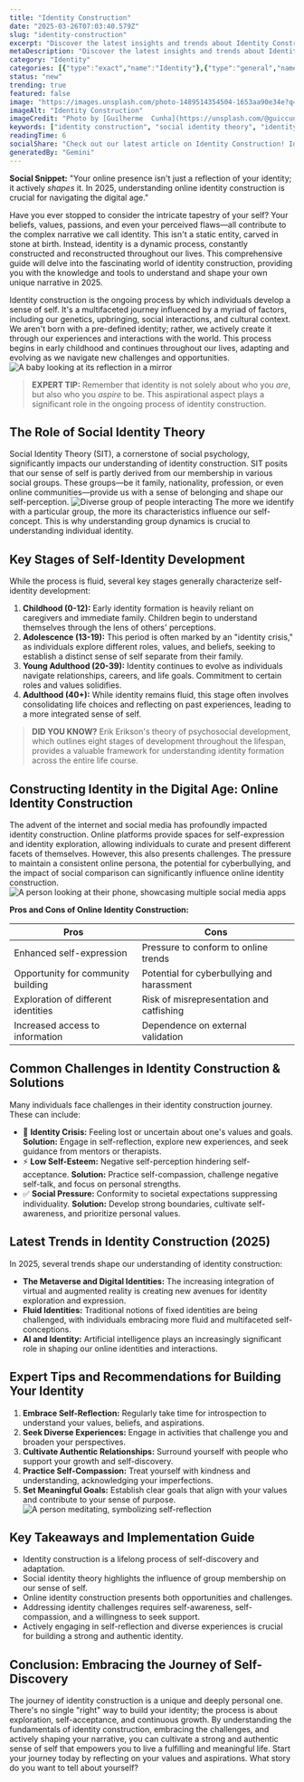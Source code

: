 ```yaml
---
title: "Identity Construction"
date: "2025-03-26T07:03:40.579Z"
slug: "identity-construction"
excerpt: "Discover the latest insights and trends about Identity Construction. This comprehensive guide covers everything you need to know about Identity Construction in 2025."
metaDescription: "Discover the latest insights and trends about Identity Construction. This comprehensive guide covers everything you need to know about Identity Constructio..."
category: "Identity"
categories: [{"type":"exact","name":"Identity"},{"type":"general","name":"Social Sciences"},{"type":"medium","name":"Social Psychology"},{"type":"specific","name":"Self-Perception"},{"type":"niche","name":"Online Self-Presentation"}]
status: "new"
trending: true
featured: false
image: "https://images.unsplash.com/photo-1489514354504-1653aa90e34e?q=85&w=1200&fit=max&fm=webp&auto=compress"
imageAlt: "Identity Construction"
imageCredit: "Photo by [Guilherme  Cunha](https://unsplash.com/@guiccunha) on Unsplash"
keywords: ["identity construction", "social identity theory", "identity formation", "constructing identity", "self identity development", "how to build your identity", "identity crisis", "identity construction psychology", "identity development stages", "online identity construction"]
readingTime: 6
socialShare: "Check out our latest article on Identity Construction! Identity Construction #identity construction #social identity theory #identity formation"
generatedBy: "Gemini"
---
```


**Social Snippet:**  "Your online presence isn't just a reflection of your identity; it actively *shapes* it.  In 2025, understanding online identity construction is crucial for navigating the digital age."

Have you ever stopped to consider the intricate tapestry of your self? Your beliefs, values, passions, and even your perceived flaws—all contribute to the complex narrative we call identity.  This isn't a static entity, carved in stone at birth. Instead, identity is a dynamic process, constantly constructed and reconstructed throughout our lives.  This comprehensive guide will delve into the fascinating world of identity construction, providing you with the knowledge and tools to understand and shape your own unique narrative in 2025.



Identity construction is the ongoing process by which individuals develop a sense of self. It's a multifaceted journey influenced by a myriad of factors, including our genetics, upbringing, social interactions, and cultural context.  We aren't born with a pre-defined identity; rather, we actively create it through our experiences and interactions with the world.  This process begins in early childhood and continues throughout our lives, adapting and evolving as we navigate new challenges and opportunities. ![A baby looking at its reflection in a mirror](https://images.unsplash.com/photo-1710002581130-8412bb50b02d?q=85&w=1200&fit=max&fm=webp&auto=compress)

> **EXPERT TIP:**  Remember that identity is not solely about who you *are*, but also who you *aspire* to be. This aspirational aspect plays a significant role in the ongoing process of identity construction.

## The Role of Social Identity Theory

Social Identity Theory (SIT), a cornerstone of social psychology, significantly impacts our understanding of identity construction.  SIT posits that our sense of self is partly derived from our membership in various social groups.  These groups—be it family, nationality, profession, or even online communities—provide us with a sense of belonging and shape our self-perception.  ![Diverse group of people interacting](https://images.unsplash.com/photo-1454165804606-c3d57bc86b40?q=85&w=1200&fit=max&fm=webp&auto=compress)  The more we identify with a particular group, the more its characteristics influence our self-concept.  This is why understanding group dynamics is crucial to understanding individual identity.

## Key Stages of Self-Identity Development

While the process is fluid, several key stages generally characterize self-identity development:

1. **Childhood (0-12):**  Early identity formation is heavily reliant on caregivers and immediate family.  Children begin to understand themselves through the lens of others' perceptions.
2. **Adolescence (13-19):**  This period is often marked by an "identity crisis," as individuals explore different roles, values, and beliefs, seeking to establish a distinct sense of self separate from their family.
3. **Young Adulthood (20-39):**  Identity continues to evolve as individuals navigate relationships, careers, and life goals.  Commitment to certain roles and values solidifies.
4. **Adulthood (40+):**  While identity remains fluid, this stage often involves consolidating life choices and reflecting on past experiences, leading to a more integrated sense of self.

> **DID YOU KNOW?**  Erik Erikson's theory of psychosocial development, which outlines eight stages of development throughout the lifespan, provides a valuable framework for understanding identity formation across the entire life course.

## Constructing Identity in the Digital Age: Online Identity Construction

The advent of the internet and social media has profoundly impacted identity construction.  Online platforms provide spaces for self-expression and identity exploration, allowing individuals to curate and present different facets of themselves.  However, this also presents challenges. The pressure to maintain a consistent online persona, the potential for cyberbullying, and the impact of social comparison can significantly influence online identity construction. ![A person looking at their phone, showcasing multiple social media apps](https://images.unsplash.com/photo-1541888946425-d81bb19240f5?q=85&w=1200&fit=max&fm=webp&auto=compress)

**Pros and Cons of Online Identity Construction:**

| Pros                                  | Cons                                      |
|---------------------------------------|-------------------------------------------|
| Enhanced self-expression               | Pressure to conform to online trends       |
| Opportunity for community building     | Potential for cyberbullying and harassment |
| Exploration of different identities   | Risk of misrepresentation and catfishing    |
| Increased access to information      | Dependence on external validation           |

## Common Challenges in Identity Construction & Solutions

Many individuals face challenges in their identity construction journey.  These can include:

* 🔑 **Identity Crisis:** Feeling lost or uncertain about one's values and goals.  **Solution:** Engage in self-reflection, explore new experiences, and seek guidance from mentors or therapists.
* ⚡ **Low Self-Esteem:** Negative self-perception hindering self-acceptance. **Solution:** Practice self-compassion, challenge negative self-talk, and focus on personal strengths.
* ✅ **Social Pressure:** Conformity to societal expectations suppressing individuality. **Solution:** Develop strong boundaries, cultivate self-awareness, and prioritize personal values.

## Latest Trends in Identity Construction (2025)

In 2025, several trends shape our understanding of identity construction:

* **The Metaverse and Digital Identities:**  The increasing integration of virtual and augmented reality is creating new avenues for identity exploration and expression.
* **Fluid Identities:**  Traditional notions of fixed identities are being challenged, with individuals embracing more fluid and multifaceted self-conceptions.
* **AI and Identity:**  Artificial intelligence plays an increasingly significant role in shaping our online identities and interactions.

## Expert Tips and Recommendations for Building Your Identity

1. **Embrace Self-Reflection:** Regularly take time for introspection to understand your values, beliefs, and aspirations.
2. **Seek Diverse Experiences:**  Engage in activities that challenge you and broaden your perspectives.
3. **Cultivate Authentic Relationships:**  Surround yourself with people who support your growth and self-discovery.
4. **Practice Self-Compassion:**  Treat yourself with kindness and understanding, acknowledging your imperfections.
5. **Set Meaningful Goals:**  Establish clear goals that align with your values and contribute to your sense of purpose. ![A person meditating, symbolizing self-reflection](https://images.unsplash.com/photo-1489514354504-1653aa90e34e?q=85&w=1200&fit=max&fm=webp&auto=compress)

## Key Takeaways and Implementation Guide

* Identity construction is a lifelong process of self-discovery and adaptation.
* Social identity theory highlights the influence of group membership on our sense of self.
* Online identity construction presents both opportunities and challenges.
* Addressing identity challenges requires self-awareness, self-compassion, and a willingness to seek support.
* Actively engaging in self-reflection and diverse experiences is crucial for building a strong and authentic identity.

## Conclusion: Embracing the Journey of Self-Discovery

The journey of identity construction is a unique and deeply personal one.  There's no single "right" way to build your identity; the process is about exploration, self-acceptance, and continuous growth. By understanding the fundamentals of identity construction, embracing the challenges, and actively shaping your narrative, you can cultivate a strong and authentic sense of self that empowers you to live a fulfilling and meaningful life.  Start your journey today by reflecting on your values and aspirations.  What story do you want to tell about yourself?

